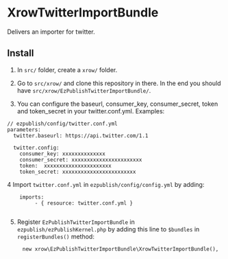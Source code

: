 # XrowTwitterImportBundle

Delivers an importer for twitter.


## Install

1. In `src/` folder, create a `xrow/` folder.

2. Go to `src/xrow/` and clone this repository in there. In the end you should have `src/xrow/EzPublishTwitterImportBundle/`.

3. You can configure the baseurl, consumer_key, consumer_secret, token and token_secret in your twitter.conf.yml.
Examples:

```
// ezpublish/config/twitter.conf.yml
parameters:
  twitter.baseurl: https://api.twitter.com/1.1
 
  twitter.config:
    consumer_key: xxxxxxxxxxxxxx
    consumer_secret: xxxxxxxxxxxxxxxxxxxxxxx
    token:  xxxxxxxxxxxxxxxxxxxxxx
    token_secret: xxxxxxxxxxxxxxxxxxxxxxxx
```

4 Import `twitter.conf.yml` in `ezpublish/config/config.yml` by adding:
    
```
    imports:
         - { resource: twitter.conf.yml }
        
```

5. Register `EzPublishTwitterImportBundle` in `ezpublish/ezPublishKernel.php` by adding this line to `$bundles` in `registerBundles()` method:

```
     new xrow\EzPublishTwitterImportBundle\XrowTwitterImportBundle(),
```